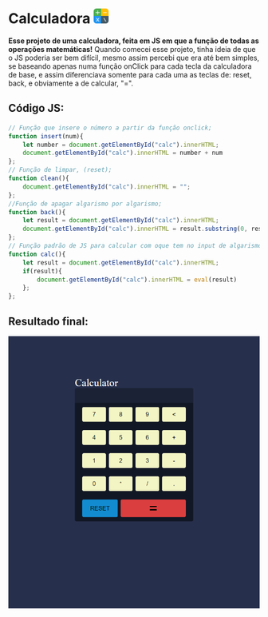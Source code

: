 # Calculadora <img height="30" src="./assets/img/calculator.png">

**Esse projeto de uma calculadora, feita em JS em que a função de todas as operações matemáticas!**
Quando comecei esse projeto, tinha ideia de que o JS poderia ser bem difícil, mesmo assim percebi que era até bem simples, se baseando apenas numa função onClick para cada tecla da calculadora de base, e assim diferenciava somente para cada uma as teclas de: reset, back, e obviamente a de calcular, "=".

## Código JS:

```jsx
// Função que insere o número a partir da função onclick;
function insert(num){
    let number = document.getElementById("calc").innerHTML;
    document.getElementById("calc").innerHTML = number + num
};
// Função de limpar, (reset);
function clean(){
    document.getElementById("calc").innerHTML = "";
};
//Função de apagar algarismo por algarismo;
function back(){
    let result = document.getElementById("calc").innerHTML;
    document.getElementById("calc").innerHTML = result.substring(0, result.length -1)
};
// Função padrão de JS para calcular com oque tem no input de algarismo;
function calc(){
    let result = document.getElementById("calc").innerHTML;
    if(result){
        document.getElementById("calc").innerHTML = eval(result)
    };
};
```
## Resultado final:
<img src="./assets/img/Print.png">

